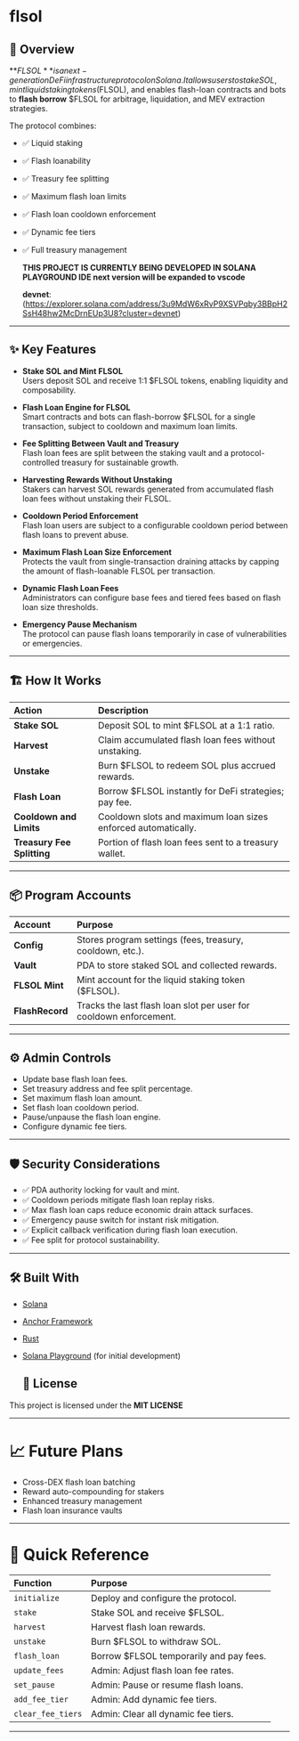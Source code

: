 # flsol

## 📖 Overview

**$FLSOL** is a next-generation DeFi infrastructure protocol on Solana.  
It allows users to stake SOL, mint liquid staking tokens ($FLSOL), and enables flash-loan contracts and bots to **flash borrow** $FLSOL for arbitrage, liquidation, and MEV extraction strategies.

The protocol combines:
- ✅ Liquid staking
- ✅ Flash loanability
- ✅ Treasury fee splitting
- ✅ Maximum flash loan limits
- ✅ Flash loan cooldown enforcement
- ✅ Dynamic fee tiers
- ✅ Full treasury management

  **THIS PROJECT IS CURRENTLY BEING DEVELOPED IN SOLANA PLAYGROUND IDE next version will be expanded to vscode**

  **devnet**:(https://explorer.solana.com/address/3u9MdW6xRvP9XSVPqby3BBpH2SsH48hw2McDrnEUp3U8?cluster=devnet)

---

## ✨ Key Features

- **Stake SOL and Mint FLSOL**  
  Users deposit SOL and receive 1:1 $FLSOL tokens, enabling liquidity and composability.

- **Flash Loan Engine for FLSOL**  
  Smart contracts and bots can flash-borrow $FLSOL for a single transaction, subject to cooldown and maximum loan limits.

- **Fee Splitting Between Vault and Treasury**  
  Flash loan fees are split between the staking vault and a protocol-controlled treasury for sustainable growth.

- **Harvesting Rewards Without Unstaking**  
  Stakers can harvest SOL rewards generated from accumulated flash loan fees without unstaking their FLSOL.

- **Cooldown Period Enforcement**  
  Flash loan users are subject to a configurable cooldown period between flash loans to prevent abuse.

- **Maximum Flash Loan Size Enforcement**  
  Protects the vault from single-transaction draining attacks by capping the amount of flash-loanable FLSOL per transaction.

- **Dynamic Flash Loan Fees**  
  Administrators can configure base fees and tiered fees based on flash loan size thresholds.

- **Emergency Pause Mechanism**  
  The protocol can pause flash loans temporarily in case of vulnerabilities or emergencies.

---

## 🏗 How It Works

| Action                  | Description |
|:-------------------------|:------------|
| **Stake SOL**             | Deposit SOL to mint $FLSOL at a 1:1 ratio. |
| **Harvest**              | Claim accumulated flash loan fees without unstaking. |
| **Unstake**               | Burn $FLSOL to redeem SOL plus accrued rewards. |
| **Flash Loan**            | Borrow $FLSOL instantly for DeFi strategies; pay fee. |
| **Cooldown and Limits**   | Cooldown slots and maximum loan sizes enforced automatically. |
| **Treasury Fee Splitting**| Portion of flash loan fees sent to a treasury wallet. |

---


## 📦 Program Accounts

| Account | Purpose |
|:--------|:--------|
| **Config** | Stores program settings (fees, treasury, cooldown, etc.). |
| **Vault** | PDA to store staked SOL and collected rewards. |
| **FLSOL Mint** | Mint account for the liquid staking token ($FLSOL). |
| **FlashRecord** | Tracks the last flash loan slot per user for cooldown enforcement. |

---

## ⚙️ Admin Controls

- Update base flash loan fees.
- Set treasury address and fee split percentage.
- Set maximum flash loan amount.
- Set flash loan cooldown period.
- Pause/unpause the flash loan engine.
- Configure dynamic fee tiers.

---

## 🛡 Security Considerations

- ✅ PDA authority locking for vault and mint.
- ✅ Cooldown periods mitigate flash loan replay risks.
- ✅ Max flash loan caps reduce economic drain attack surfaces.
- ✅ Emergency pause switch for instant risk mitigation.
- ✅ Explicit callback verification during flash loan execution.
- ✅ Fee split for protocol sustainability.

---

## 🛠 Built With

- [Solana](https://solana.com/)
- [Anchor Framework](https://book.anchor-lang.com/)
- [Rust](https://www.rust-lang.org/)
- [Solana Playground](https://beta.solpg.io/) (for initial development)

  ## 📄 License
 This project is licensed under the **MIT LICENSE**

---

# 📈 Future Plans

- Cross-DEX flash loan batching
- Reward auto-compounding for stakers
- Enhanced treasury management
- Flash loan insurance vaults

---

# 🧠 Quick Reference

| Function | Purpose |
|:---------|:--------|
| `initialize` | Deploy and configure the protocol. |
| `stake` | Stake SOL and receive $FLSOL. |
| `harvest` | Harvest flash loan rewards. |
| `unstake` | Burn $FLSOL to withdraw SOL. |
| `flash_loan` | Borrow $FLSOL temporarily and pay fees. |
| `update_fees` | Admin: Adjust flash loan fee rates. |
| `set_pause` | Admin: Pause or resume flash loans. |
| `add_fee_tier` | Admin: Add dynamic fee tiers. |
| `clear_fee_tiers` | Admin: Clear all dynamic fee tiers. |

---

